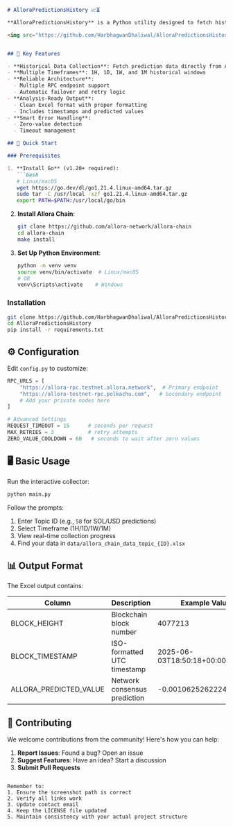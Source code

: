 ```markdown
# AlloraPredictionsHistory 📈⏳

**AlloraPredictionsHistory** is a Python utility designed to fetch historical prediction data from the [Allora](https://allora.network/) blockchain. This tool allows data scientists and researchers to export structured prediction data into Excel format, enabling them to analyze trends and backtest their own custom strategies.

<img src="https://github.com/HarbhagwanDhaliwal/AlloraPredictionsHistory/1804b914a6e593b32d367d6180c0091165e12811/excel_sheet.png" alt="Excel Example" width="500"/>


## 🌟 Key Features

- **Historical Data Collection**: Fetch prediction data directly from Allora chain
- **Multiple Timeframes**: 1H, 1D, 1W, and 1M historical windows
- **Reliable Architecture**: 
  - Multiple RPC endpoint support
  - Automatic failover and retry logic
- **Analysis-Ready Output**: 
  - Clean Excel format with proper formatting
  - Includes timestamps and predicted values
- **Smart Error Handling**:
  - Zero-value detection
  - Timeout management

## 🚀 Quick Start

### Prerequisites

1. **Install Go** (v1.20+ required):
   ```bash
   # Linux/macOS
   wget https://go.dev/dl/go1.21.4.linux-amd64.tar.gz
   sudo tar -C /usr/local -xzf go1.21.4.linux-amd64.tar.gz
   export PATH=$PATH:/usr/local/go/bin
   ```

2. **Install Allora Chain**:
   ```bash
   git clone https://github.com/allora-network/allora-chain
   cd allora-chain
   make install
   ```

3. **Set Up Python Environment**:
   ```bash
   python -m venv venv
   source venv/bin/activate  # Linux/macOS
   # OR
   venv\Scripts\activate    # Windows
   ```

### Installation

```bash
git clone https://github.com/HarbhagwanDhaliwal/AlloraPredictionsHistory.git
cd AlloraPredictionsHistory
pip install -r requirements.txt
```

## ⚙️ Configuration

Edit `config.py` to customize:

```python
RPC_URLS = [
    "https://allora-rpc.testnet.allora.network",  # Primary endpoint
    "https://allora-testnet-rpc.polkachu.com",   # Secondary endpoint
    # Add your private nodes here
]

# Advanced Settings
REQUEST_TIMEOUT = 15      # seconds per request
MAX_RETRIES = 3           # retry attempts
ZERO_VALUE_COOLDOWN = 60   # seconds to wait after zero values
```

## 🖥️ Basic Usage

Run the interactive collector:

```bash
python main.py
```

Follow the prompts:
1. Enter Topic ID (e.g., `58` for SOL/USD predictions)
2. Select Timeframe (1H/1D/1W/1M)
3. View real-time collection progress
4. Find your data in `data/allora_chain_data_topic_{ID}.xlsx`

## 📊 Output Format

The Excel output contains:

| Column             | Description                          | Example Value              |
|--------------------|--------------------------------------|----------------------------|
| BLOCK_HEIGHT       | Blockchain block number              | 4077213                    |
| BLOCK_TIMESTAMP    | ISO-formatted UTC timestamp          | 2025-06-03T18:50:18+00:00  |
| ALLORA_PREDICTED_VALUE | Network consensus prediction    | -0.0010625262224340856     |

## 🤝 Contributing

We welcome contributions from the community! Here's how you can help:

1. **Report Issues**: Found a bug? Open an issue
2. **Suggest Features**: Have an idea? Start a discussion
3. **Submit Pull Requests**
```

Remember to:
1. Ensure the screenshot path is correct
2. Verify all links work
3. Update contact email
4. Keep the LICENSE file updated
5. Maintain consistency with your actual project structure
